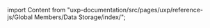
import Content from "uxp-documentation/src/pages/uxp/reference-js/Global Members/Data Storage/index/";

<Content query="product=photoshop"/>
